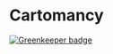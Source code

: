 # Cartomancy

[![Greenkeeper badge](https://badges.greenkeeper.io/Thiht/cartomancy-frontend.svg)](https://greenkeeper.io/)
